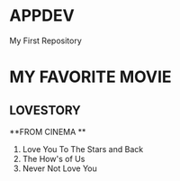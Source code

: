 # APPDEV
My First Repository
# MY FAVORITE MOVIE
## LOVESTORY

**FROM CINEMA **
1. Love You To The Stars and Back
2. The How's of Us
3. Never Not Love You
